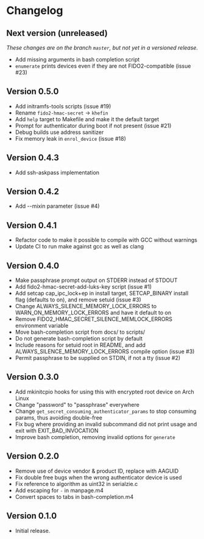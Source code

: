 # Changelog

## Next version (unreleased)

_These changes are on the branch `master`, but not yet in a versioned release._

* Add missing arguments in bash completion script
* `enumerate` prints devices even if they are not FIDO2-compatible (issue #23)

## Version 0.5.0

* Add initramfs-tools scripts (issue #19)
* Rename `fido2-hmac-secret` -> `khefin`
* Add `help` target to Makefile and make it the default target
* Prompt for authenticator during boot if not present (issue #21)
* Debug builds use address sanitizer
* Fix memory leak in `enrol_device` (issue #18)

## Version 0.4.3

* Add ssh-askpass implementation

## Version 0.4.2

* Add --mixin parameter (issue #4)

## Version 0.4.1

* Refactor code to make it possible to compile with GCC without warnings
* Update CI to run make against gcc as well as clang

## Version 0.4.0

* Make passphrase prompt output on STDERR instead of STDOUT
* Add fido2-hmac-secret-add-luks-key script (issue #1)
* Add setcap cap_ipc_lock+ep in install target, SETCAP_BINARY install flag (defaults to on), and remove setuid (issue #3)
* Change ALWAYS_SILENCE_MEMORY_LOCK_ERRORS to WARN_ON_MEMORY_LOCK_ERRORS and have it default to on
* Remove FIDO2_HMAC_SECRET_SILENCE_MEMLOCK_ERRORS environment variable
* Move bash-completion script from docs/ to scripts/
* Do not generate bash-completion script by default
* Include reasons for setuid root in README, and add ALWAYS_SILENCE_MEMORY_LOCK_ERRORS compile option (issue #3)
* Permit passphrase to be supplied on STDIN, if not a tty (issue #2)

## Version 0.3.0

* Add mkinitcpio hooks for using this with encrypted root device on Arch Linux
* Change "password" to "passphrase" everywhere
* Change `get_secret_consuming_authenticator_params` to stop consuming params, thus avoiding double-free
* Fix bug where providing an invalid subcommand did not print usage and exit with EXIT_BAD_INVOCATION
* Improve bash completion, removing invalid options for `generate`

## Version 0.2.0

* Remove use of device vendor & product ID, replace with AAGUID
* Fix double free bugs when the wrong authenticator device is used
* Fix reference to algorithm as uint32 in serialzie.c
* Add escaping for `-` in manpage.m4
* Convert spaces to tabs in bash-completion.m4

## Version 0.1.0

* Initial release.
